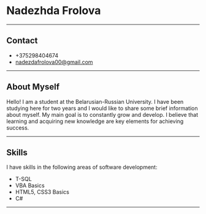 # Nadezhda Frolova

***

## Contact

* +375298404674
* nadezdafrolova00@gmail.com

***

## About Myself

Hello! I am a student at the Belarusian-Russian University. I have been studying here for two years and I would like to share some brief information about myself. My main goal is to constantly grow and develop. I believe that learning and acquiring new knowledge are key elements for achieving success.

***

## Skills

I have skills in the following areas of software development:
* T-SQL
* VBA Basics
* HTML5, CSS3 Basics
* C#

***